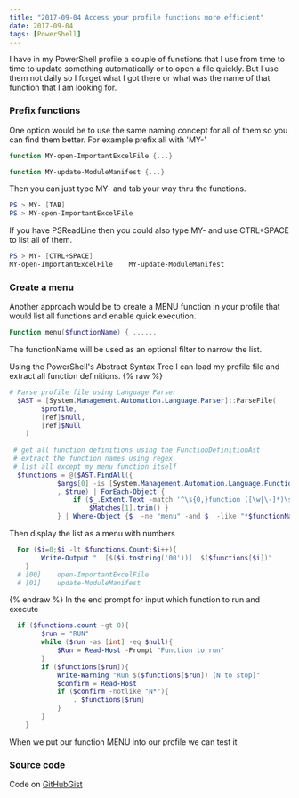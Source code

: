 ```yaml
---
title: "2017-09-04 Access your profile functions more efficient"
date: 2017-09-04
tags: [PowerShell]
---
```


I have in my PowerShell profile a couple of functions that I use from time to time to update something automatically or to open a file quickly.
But I use them not daily so I forget what I got there or what was the name of that function that I am looking for.

### Prefix functions
One option would be to use the same naming concept for all of them so you can find them better.
For example prefix all with 'MY-'

```powershell
function MY-open-ImportantExcelFile {...}

function MY-update-ModuleManifest {...}
```

Then you can just type MY- and tab your way thru the functions.

```powershell
PS > MY- [TAB]
PS > MY-open-ImportantExcelFile
```

If you have PSReadLine then you could also type MY- and use CTRL+SPACE to list all of them.
```powershell
PS > MY- [CTRL+SPACE]
MY-open-ImportantExcelFile    MY-update-ModuleManifest 
```

### Create a menu
Another approach would be to create a MENU function in your profile that would list all functions and enable quick execution.

```powershell
Function menu($functionName) { ......
```
The functionName will be used as an optional filter to narrow the list.

Using the PowerShell's Abstract Syntax Tree I can load my profile file and extract all function definitions.
{% raw %}
```powershell
# Parse profile file using Language Parser
  $AST = [System.Management.Automation.Language.Parser]::ParseFile(
	    $profile,
	    [ref]$null,
	    [ref]$Null
	)
 
 # get all function definitions using the FunctionDefinitionAst
 # extract the function names using regex
 # list all except my menu function itself
  $functions = @($AST.FindAll({
	    	$args[0] -is [System.Management.Automation.Language.FunctionDefinitionAst]}
	    	, $true) | ForEach-Object {
	    		if ($_.Extent.Text -match '^\s{0,}function ([\w|\-]*)\s{0,}{{0,1}'){
					$Matches[1].trim() }
			} | Where-Object {$_ -ne "menu" -and $_ -like "*$functionName*"} | Sort-Object)
```
Then display the list as a menu with numbers

```powershell
  For ($i=0;$i -lt $functions.Count;$i++){				
		Write-Output "	[$($i.tostring('00'))]	$($functions[$i])"
	}
  # [00]    open-ImportantExcelFile
  # [01]    update-ModuleManifest
```
{% endraw %}
In the end prompt for input which function to run and execute
```powershell
  if ($functions.count -gt 0){
		$run = "RUN"
		while ($run -as [int] -eq $null){
			$Run = Read-Host -Prompt "Function to run"
		}
		if ($functions[$run]){
			Write-Warning "Run $($functions[$run]) [N to stop]"
			$confirm = Read-Host 
			if ($confirm -notlike "N*"){
				. $functions[$run]
			}
		}
	}
```

When we put our function MENU into our profile we can test it


### Source code
Code on [GitHubGist](https://gist.github.com/amnich/5099c5e472150da1d09f5ceb1142765a)
